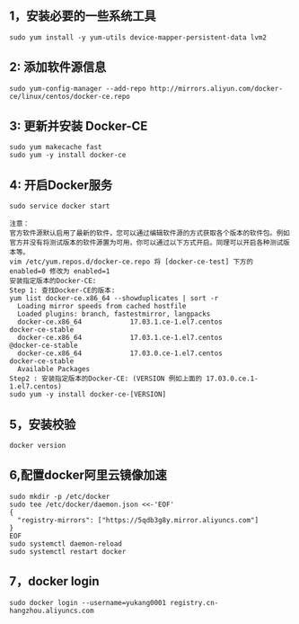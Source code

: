1，安装必要的一些系统工具
---
    sudo yum install -y yum-utils device-mapper-persistent-data lvm2
2: 添加软件源信息
---
    sudo yum-config-manager --add-repo http://mirrors.aliyun.com/docker-ce/linux/centos/docker-ce.repo
3: 更新并安装 Docker-CE
---
    sudo yum makecache fast
    sudo yum -y install docker-ce
4: 开启Docker服务
---
    sudo service docker start

    注意：
    官方软件源默认启用了最新的软件，您可以通过编辑软件源的方式获取各个版本的软件包。例如官方并没有将测试版本的软件源置为可用，你可以通过以下方式开启。同理可以开启各种测试版本等。
    vim /etc/yum.repos.d/docker-ce.repo 将 [docker-ce-test] 下方的 enabled=0 修改为 enabled=1
    安装指定版本的Docker-CE:
    Step 1: 查找Docker-CE的版本:
    yum list docker-ce.x86_64 --showduplicates | sort -r
      Loading mirror speeds from cached hostfile
      Loaded plugins: branch, fastestmirror, langpacks
      docker-ce.x86_64            17.03.1.ce-1.el7.centos            docker-ce-stable
      docker-ce.x86_64            17.03.1.ce-1.el7.centos            @docker-ce-stable
      docker-ce.x86_64            17.03.0.ce-1.el7.centos            docker-ce-stable
      Available Packages
    Step2 : 安装指定版本的Docker-CE: (VERSION 例如上面的 17.03.0.ce.1-1.el7.centos)
    sudo yum -y install docker-ce-[VERSION]

5，安装校验
---
    docker version
6,配置docker阿里云镜像加速
---
    sudo mkdir -p /etc/docker
    sudo tee /etc/docker/daemon.json <<-'EOF'
    {
      "registry-mirrors": ["https://5qdb3g8y.mirror.aliyuncs.com"]
    }
    EOF
    sudo systemctl daemon-reload
    sudo systemctl restart docker
7，docker login
---
    sudo docker login --username=yukang0001 registry.cn-hangzhou.aliyuncs.com